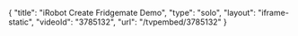 {
    "title": "iRobot Create Fridgemate Demo",
    "type": "solo",
    "layout": "iframe-static",
    "videoId": "3785132",
    "url": "\/tvpembed\/3785132"
}